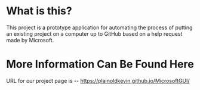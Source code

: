 # What is this?

This project is a prototype application for automating the process of putting an existing project on a computer up to GitHub based on a help request made by Microsoft.

# More Information Can Be Found Here

URL for our project page is -- https://plainoldkevin.github.io/MicrosoftGUI/
